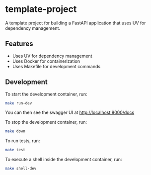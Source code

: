 # template-project

A template project for building a FastAPI application that uses UV for dependency management.

## Features

- Uses UV for dependency management
- Uses Docker for containerization
- Uses Makefile for development commands

## Development

To start the development container, run:

```bash
make run-dev
```

You can then see the swagger UI at [http://localhost:8000/docs](http://localhost:8000/docs)

To stop the development container, run:

```bash
make down
```

To run tests, run:

```bash
make test
```

To execute a shell inside the development container, run:

```bash
make shell-dev
```